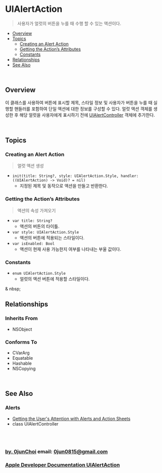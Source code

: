 # UIAlertAction
> 사용자가 얼럿의 버튼을 누를 때 수행 할 수 있는 액션이다.


* [Overview](#overview)
* [Topics](#topics)
    * [Creating an Alert Action](#creating-an-alert-action)
    * [Getting the Action’s Attributes](#getting-the-actions-attributes)
    * [Constants](#constants)
* [Relationships](#relationships)
* [See Also](#see-also)


&nbsp;    
## Overview
이 클래스를 사용하여 버튼에 표시할 제목, 스타일 정보 및 사용자가 버튼을 누를 때 실행할 핸들러를 포함하여 단일 액션에 대한 정보를 구성할 수 있다. 얼럿 액션 객체를 생성한 후 해당 얼럿을 사용자에게 표시하기 전에 [UIAlertController](https://developer.apple.com/documentation/uikit/uialertcontroller) 객체에 추가한다.


&nbsp;      
## Topics
### Creating an Alert Action
> 얼럿 액션 생성

* `init(title: String?, style: UIAlertAction.Style, handler: ((UIAlertAction) -> Void)? = nil)`
    * 지정된 제목 및 동작으로 액션을 만들고 반환한다.
    

### Getting the Action’s Attributes
> 액션의 속성 가져오기

* `var title: String?`
    * 액션의 버튼의 타이틀.
* `var style: UIAlertAction.Style`
    * 액션의 버튼에 적용되는 스타일이다.
* `var isEnabled: Bool`
    * 액션이 현재 사용 가능한지 여부를 나타내는 부울 값이다.
    

### Constants
* `enum UIAlertAction.Style`
    * 얼럿의 액션 버튼에 적용할 스타일이다.


& nbsp;
## Relationships
### Inherits From
* NSObject


### Conforms To
* CVarArg
* Equatable
* Hashable
* NSCopying


&nbsp;
## See Also
### Alerts
* [Getting the User's Attention with Alerts and Action Sheets](https://developer.apple.com/documentation/uikit/windows_and_screens/getting_the_user_s_attention_with_alerts_and_action_sheets)
* class UIAlertController


&nbsp;      
&nbsp;      
### [by. 0junChoi](https://github.com/0jun0815) email: <0jun0815@gmail.com>
### [Apple Developer Documentation UIAlertAction](https://developer.apple.com/documentation/uikit/uialertaction)
